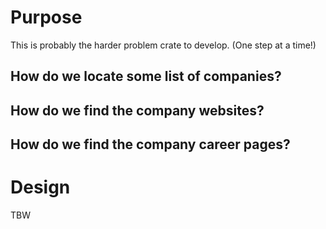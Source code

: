 # Purpose
This is probably the harder problem crate to develop.
(One step at a time!)
## How do we locate some list of companies?

## How do we find the company websites?

## How do we find the company career pages?

# Design

TBW
```
```